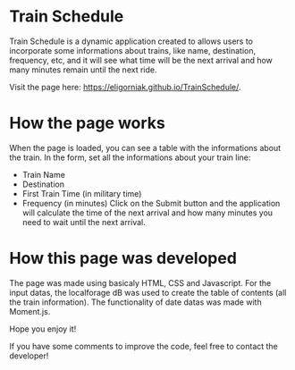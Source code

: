   # Train Schedule
  
  Train Schedule is a dynamic application created to allows users to incorporate some informations about trains, like name, destination, frequency, etc, and it will see what time will be the next arrival and how many minutes remain until the next ride.

Visit the page here: https://eligorniak.github.io/TrainSchedule/.

  # How the page works
  When the page is loaded, you can see a table with the informations about the train.
  In the form, set all the informations about your train line:
  - Train Name
  - Destination
  - First Train Time (in military time)
  - Frequency (in minutes)
  Click on the Submit button and the application will calculate the time of the next arrival and how many minutes you need to wait until the next arrival.

  # How this page was developed
  The page was made using basicaly HTML, CSS and Javascript.
  For the input datas, the localforage dB was used to create the table of contents (all the train information).
  The functionality of date datas was made with Moment.js.

  Hope you enjoy it!

  If you have some comments to improve the code, feel free to contact the developer!
  
